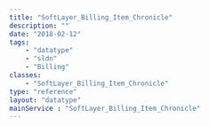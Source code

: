 ```yaml
---
title: "SoftLayer_Billing_Item_Chronicle"
description: ""
date: "2018-02-12"
tags:
    - "datatype"
    - "sldn"
    - "Billing"
classes:
    - "SoftLayer_Billing_Item_Chronicle"
type: "reference"
layout: "datatype"
mainService : "SoftLayer_Billing_Item_Chronicle"
---
```

